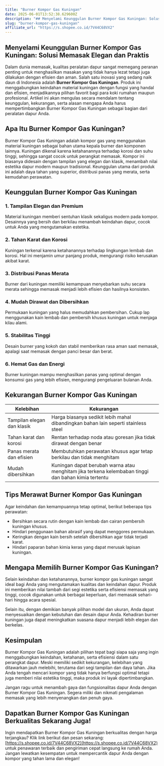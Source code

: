 ```yaml
---
title: "Burner Kompor Gas Kuningan"
date: 2025-06-01T13:52:38.629600Z
description: "## Menyelami Keunggulan Burner Kompor Gas Kuningan: Solusi Memasak Elegan dan Praktis..."
slug: "burner-kompor-gas-kuningan"
affiliate_url: "https://s.shopee.co.id/7V44C68VX2"
---
```

## Menyelami Keunggulan Burner Kompor Gas Kuningan: Solusi Memasak Elegan dan Praktis

Dalam dunia memasak, kualitas peralatan dapur sangat memegang peranan penting untuk menghasilkan masakan yang tidak hanya lezat tetapi juga dilakukan dengan efisien dan aman. Salah satu inovasi yang sedang naik daun di Indonesia adalah **Burner Kompor Gas Kuningan**. Produk ini menggabungkan keindahan material kuningan dengan fungsi yang handal dan efisien, menjadikannya pilihan favorit bagi para koki rumahan maupun profesional. Artikel ini akan mengulas secara mendalam tentang keunggulan, kekurangan, serta alasan mengapa Anda harus mempertimbangkan Burner Kompor Gas Kuningan sebagai bagian dari peralatan dapur Anda.

## Apa Itu Burner Kompor Gas Kuningan?

Burner Kompor Gas Kuningan adalah kompor gas yang menggunakan material kuningan sebagai bahan utama kepala burner dan komponen lainnya. Kuningan dikenal karena ketahanannya terhadap korosi dan suhu tinggi, sehingga sangat cocok untuk perangkat memasak. Kompor ini biasanya didesain dengan tampilan yang elegan dan klasik, menambah nilai estetika dapur modern maupun tradisional. Keunggulan utama dari produk ini adalah daya tahan yang superior, distribusi panas yang merata, serta kemudahan perawatan.

## Keunggulan Burner Kompor Gas Kuningan

### 1. Tampilan Elegan dan Premium
Material kuningan memberi sentuhan klasik sekaligus modern pada kompor. Desainnya yang bersih dan berkilau menambah keindahan dapur, cocok untuk Anda yang mengutamakan estetika.

### 2. Tahan Karat dan Korosi
Kuningan terkenal karena ketahanannya terhadap lingkungan lembab dan korosi. Hal ini menjamin umur panjang produk, mengurangi risiko kerusakan akibat karat.

### 3. Distribusi Panas Merata
Burner dari kuningan memiliki kemampuan menyebarkan suhu secara merata sehingga memasak menjadi lebih efisien dan hasilnya konsisten.

### 4. Mudah Dirawat dan Dibersihkan
Permukaan kuningan yang halus memudahkan pembersihan. Cukup lap menggunakan kain lembab dan pembersih khusus kuningan untuk menjaga kilau alami.

### 5. Stabilitas Tinggi
Desain burner yang kokoh dan stabil memberikan rasa aman saat memasak, apalagi saat memasak dengan panci besar dan berat.

### 6. Hemat Gas dan Energi
Burner kuningan mampu menghasilkan panas yang optimal dengan konsumsi gas yang lebih efisien, mengurangi pengeluaran bulanan Anda.

## Kekurangan Burner Kompor Gas Kuningan

| Kelebihan | Kekurangan |
|------------|--------------|
| Tampilan elegan dan klasik | Harga biasanya sedikit lebih mahal dibandingkan bahan lain seperti stainless steel |
| Tahan karat dan korosi | Rentan terhadap noda atau goresan jika tidak dirawat dengan benar |
| Panas merata dan efisien | Membutuhkan perawatan khusus agar tetap berkilau dan tidak menghitam |
| Mudah dibersihkan | Kuningan dapat berubah warna atau menghitam jika terkena kelembaban tinggi dan bahan kimia tertentu |

## Tips Merawat Burner Kompor Gas Kuningan

Agar keindahan dan kemampuannya tetap optimal, berikut beberapa tips perawatan:

- Bersihkan secara rutin dengan kain lembab dan cairan pembersih kuningan khusus.
- Hindari penggunaan bahan abrasif yang dapat menggores permukaan.
- Keringkan dengan kain bersih setelah dibersihkan agar tidak terjadi karat.
- Hindari paparan bahan kimia keras yang dapat merusak lapisan kuningan.

## Mengapa Memilih Burner Kompor Gas Kuningan?

Selain keindahan dan ketahanannya, burner kompor gas kuningan sangat ideal bagi Anda yang mengutamakan kualitas dan keindahan dapur. Produk ini memberikan nilai tambah dari segi estetika serta efisiensi memasak yang tinggi, cocok digunakan untuk berbagai keperluan, dari memasak sehari-hari hingga acara spesial.

Selain itu, dengan demikian banyak pilihan model dan ukuran, Anda dapat menyesuaikan dengan kebutuhan dan desain dapur Anda. Kehadiran burner kuningan juga dapat meningkatkan suasana dapur menjadi lebih elegan dan berkelas.

## Kesimpulan

Burner Kompor Gas Kuningan adalah pilihan tepat bagi siapa saja yang ingin menggabungkan keindahan, ketahanan, serta efisiensi dalam satu perangkat dapur. Meski memiliki sedikit kekurangan, kelebihan yang ditawarkan jauh melebihi, terutama dari segi tampilan dan daya tahan. Jika Anda tengah mencari kompor yang tidak hanya berfungsi optimal tetapi juga memberi nilai estetika tinggi, maka produk ini layak dipertimbangkan.

Jangan ragu untuk menambah gaya dan fungsionalitas dapur Anda dengan Burner Kompor Gas Kuningan. Segera miliki dan nikmati pengalaman memasak yang lebih menyenangkan dan penuh gaya.

## Dapatkan Burner Kompor Gas Kuningan Berkualitas Sekarang Juga!

Ingin mendapatkan Burner Kompor Gas Kuningan berkualitas dengan harga terjangkau? Klik link berikut dan pesan sekarang: [https://s.shopee.co.id/7V44C68VX2](https://s.shopee.co.id/7V44C68VX2) untuk penawaran terbaik dan pengiriman cepat langsung ke rumah Anda. Jangan lewatkan kesempatan untuk mempercantik dapur Anda dengan kompor yang tahan lama dan elegan!